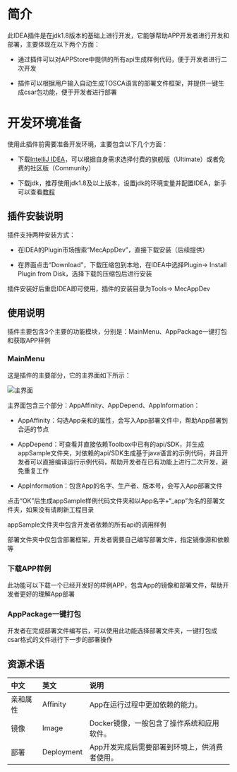 # 简介

此IDEA插件是在jdk1.8版本的基础上进行开发，它能够帮助APP开发者进行开发和部署，主要体现在以下两个方面：

- 通过插件可以对APPStore中提供的所有api生成样例代码，便于开发者进行二次开发

- 插件可以根据用户输入自动生成TOSCA语言的部署文件框架，并提供一键生成csar包功能，便于开发者进行部署 

# 开发环境准备

使用此插件前需要准备开发环境，主要包含以下几个方面：

- 下载[IntelliJ IDEA](https://www.jetbrains.com/idea/)，可以根据自身需求选择付费的旗舰版（Ultimate）或者免费的社区版（Community）

- 下载jdk，推荐使用jdk1.8及以上版本，设置jdk的环境变量并配置IDEA，新手可以查看[教程](https://blog.csdn.net/nobb111/article/details/77116259)


## 插件安装说明

插件支持两种安装方式：

- 在IDEA的Plugin市场搜索“MecAppDev”，直接下载安装（后续提供）

- 在界面点击“Download”，下载压缩包到本地，在IDEA中选择Plugin-> Install Plugin from Disk，选择下载的压缩包后进行安装

插件安装好后重启IDEA即可使用，插件的安装目录为Tools-> MecAppDev


## 使用说明

插件主要包含3个主要的功能模块，分别是：MainMenu、AppPackage一键打包和获取APP样例

### MainMenu

这是插件的主要部分，它的主界面如下所示：

![主界面](http://139.9.0.160/MEC-APP/developer-ide-plugin/raw/master/MarkDown/Pictures/MeanMenu.png)

主界面包含三个部分：AppAffinity、AppDepend、AppInformation：

- AppAffinity：勾选App亲和的属性，会写入App部署文件中，帮助App部署到合适的节点

- AppDepend：可查看并直接依赖Toolbox中已有的api/SDK，并生成appSample文件夹，对依赖的api/SDK生成基于java语言的示例代码，并且开发者可以直接编译运行示例代码，帮助开发者在已有功能上进行二次开发，避免重复工作

- AppInformation：包含App的名字、生产者、版本号，会写入App部署文件

点击“OK”后生成appSample样例代码文件夹和以App名字+“_app”为名的部署文件夹，如果没有请刷新工程目录

appSample文件夹中包含开发者依赖的所有api的调用样例

部署文件夹中仅包含部署框架，开发者需要自己编写部署文件，指定镜像源和依赖等

### 下载APP样例

此功能可以下载一个已经开发好的样例APP，包含App的镜像和部署文件，帮助开发者更好的理解App部署

### AppPackage一键打包

开发者在完成部署文件编写后，可以使用此功能选择部署文件夹，一键打包成csar格式的文件进行下一步的部署操作

## 资源术语
|中文|英文|说明|
|:-|:-|:-|
|亲和属性|Affinity|App在运行过程中更加依赖的能力。|
|镜像|Image|Docker镜像，一般包含了操作系统和应用软件。|
|部署|Deployment|App开发完成后需要部署到环境上，供消费者使用。|